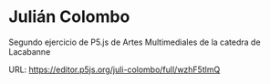 # Julián Colombo 

Segundo ejercicio de P5.js de Artes Multimediales de la catedra de Lacabanne

URL: https://editor.p5js.org/juli-colombo/full/wzhF5tlmQ 
